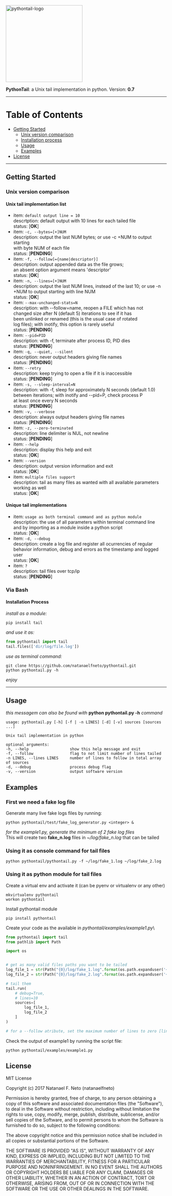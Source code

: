 <p align="left">
  <a href="#">
    <img 
      alt="pythontail-logo" 
      src="https://raw.githubusercontent.com/natanaelfneto/pythontail/master/assets/pythontail-logo.png" 
      width="240"/>
  </a>
</p>

**PythonTail**: a Unix tail implementation in python.
Version: **0.7**
***
# Table of Contents
* [Getting Started](#getting-started)
    * [Unix version comparison](#unix-version-comparison)
    * [Installation process](#installation-process)
    * [Usage](#usage)
    * [Examples](#examples)
* [License](#license)
***
## Getting Started
### Unix version comparison
#### Unix tail implementation list
-   item:           `default output line = 10`\
    descrtption:    default output with 10 lines for each tailed file\
    status:         [**OK**]
-   item:           `-c, --bytes=[+]NUM`\
    description:    output the last NUM bytes; or use -c +NUM to output starting\
                    with byte NUM of each file\
    status:         [**PENDING**]
-   item:           `-f, --follow[={name|descriptor}]`\
    description:    output appended data as the file grows;\
                    an absent option argument means 'descriptor'\
    status:         [**OK**]
-   item:           `-n, --lines=[+]NUM`\
    description:    output the last NUM lines, instead of the last 10; or use -n\
                    +NUM to output starting with line NUM\
    status:         [**OK**]
-   item:           `--max-unchanged-stats=N`\
    description:    with --follow=name, reopen a FILE which has not\
                    changed size after N (default 5) iterations to see if it has\
                    been unlinked or renamed (this is the usual case of rotated\
                    log files); with inotify, this option is rarely useful\
    status:         [**PENDING**]
-   item:           `--pid=PID`\
    description:    with -f, terminate after process ID, PID dies\
    status:         [**PENDING**]
-   item:           `-q, --quiet, --silent`\
    description:    never output headers giving file names\
    status:         [**PENDING**]
-   item:           `--retry`\
    description:    keep trying to open a file if it is inaccessible\
    status:         [**PENDING**]
-   item:           `-s, --sleep-interval=N`\
    description:    with -f, sleep for approximately N seconds (default 1.0)\
                    between iterations; with inotify and --pid=P, check process P\
                    at least once every N seconds\
    status:         [**PENDING**]
-   item:           `-v, --verbose`\
    description:    always output headers giving file names\
    status:         [**PENDING**]
-   item:           `-z, --zero-terminated`\
    description:    line delimiter is NUL, not newline\
    status:         [**PENDING**]
-   item:           `--help`\
    description:    display this help and exit\
    status:         [**OK**]
-   item:           `--version`\
    description:    output version information and exit\
    status:         [**OK**]
-   item:           `multiple files support`\
    description:    tail as many files as wanted with all available parameters working as well\
    status:         [**OK**]
#### Unique tail implementations
-   item:           `usage as both terminal command and as python module`\
    description:    the use of all parameters within terminal command line\
                    and by importing as a module inside a python script\
    status:         [**OK**]
-   item:           `-d, --debug`\
    description:    create a log file and register all ocurrencies of regular\
                    behavior information, debug and errors as the timestamp and logged user\
    status:         [**OK**]
-   item:           `?`\
    description:    tail files over tcp/ip\
    status:         [**PENDING**]
### Via Bash
#### Installation Process
_install as a module:_
```Shell
pip install tail
```
_and use it as:_
```Python
from pythontail import tail
tail.files(['dir/log/file.log'])
```
_use as terminal command:_
```Shell
git clone https://github.com/natanaelfneto/pythontail.git
python pythontail.py -h
```
_enjoy_
***
## Usage
_this messagem can also be found with_ **python pythontail.py -h** _command_
```ShellSession
usage: pythontail.py [-h] [-f | -n LINES] [-d] [-v] sources [sources ...]

Unix tail implementation in python 

optional arguments:
-h, --help                  show this help message and exit
-f, --follow                flag to not limit number of lines tailed
-n LINES, --lines LINES     number of lines to follow in total array of sources
-d, --debug                 process debug flag
-v, --version               output software version
```
## Examples
### First we need a fake log file
Generate many live fake logs files by running:
```Shell
python pythontail/test/fake_log_generator.py <integer> &
```
_for the example1.py, generate the minimum of 2 fake log files_\
This will create two **fake_n.log** files in _~/log/fake_n.log_ that can be tailed
### Using it as console command for tail files
```
python pythontail/pythontail.py -f ~/log/fake_1.log ~/log/fake_2.log
```
### Using it as python module for tail files
Create a virtual env and activate it (can be pyenv or virtualenv or any other)
```Shell
mkvirtualenv pythontail
workon pythontail
```
Install pythontail module
```Shell
pip install pythontail
```
Create your code as the available in _pythontail/examples/example1.py_\
```Python
from pythontail import tail
from pathlib import Path

import os


# get as many valid files paths you want to be tailed
log_file_1 = str(Path("{0}/log/fake_1.log".format(os.path.expanduser('~'))))
log_file_2 = str(Path("{0}/log/fake_2.log".format(os.path.expanduser('~'))))

# tail them
tail.run(
    # debug=True,
    # lines=10
    sources=[
        log_file_1, 
        log_file_2
    ]
)

# for a --follow atribute, set the maximum number of lines to zero [lines=0]
```
Check the output of example1 by running the script file:
```Shell
python pythontail/examples/example1.py
```
## License
MIT License

Copyright (c) 2017 Natanael F. Neto (natanaelfneto)

Permission is hereby granted, free of charge, to any person obtaining a copy
of this software and associated documentation files (the "Software"), to deal
in the Software without restriction, including without limitation the rights
to use, copy, modify, merge, publish, distribute, sublicense, and/or sell
copies of the Software, and to permit persons to whom the Software is
furnished to do so, subject to the following conditions:

The above copyright notice and this permission notice shall be included in all
copies or substantial portions of the Software.

THE SOFTWARE IS PROVIDED "AS IS", WITHOUT WARRANTY OF ANY KIND, EXPRESS OR
IMPLIED, INCLUDING BUT NOT LIMITED TO THE WARRANTIES OF MERCHANTABILITY,
FITNESS FOR A PARTICULAR PURPOSE AND NONINFRINGEMENT. IN NO EVENT SHALL THE
AUTHORS OR COPYRIGHT HOLDERS BE LIABLE FOR ANY CLAIM, DAMAGES OR OTHER
LIABILITY, WHETHER IN AN ACTION OF CONTRACT, TORT OR OTHERWISE, ARISING FROM,
OUT OF OR IN CONNECTION WITH THE SOFTWARE OR THE USE OR OTHER DEALINGS IN THE
SOFTWARE.